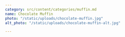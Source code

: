```yaml
---
category: src/content/categories/muffin.md
name: Chocolate Muffin
photo: "/static/uploads/chocolate-muffin.jpg"
alt_photo: "/static/uploads/chocolate-muffin-alt.jpg"

---
```

